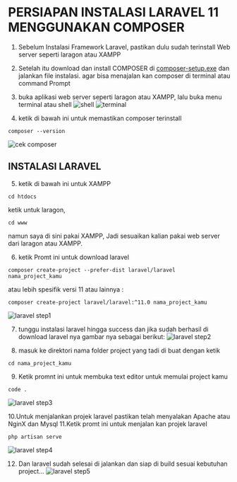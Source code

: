  # PERSIAPAN INSTALASI LARAVEL 11 MENGGUNAKAN COMPOSER

1. Sebelum Instalasi Framework Laravel, pastikan dulu sudah terinstall Web server seperti laragon atau XAMPP 
2. Setelah itu download dan install COMPOSER di [composer-setup.exe](https://getcomposer.org/Composer-Setup.exe) dan jalankan file instalasi. agar bisa menajalan kan composer di terminal atau command Prompt
3. buka aplikasi web server seperti laragon atau XAMPP, lalu buka menu terminal atau shell
![shell](images/shell.png)
![terminal](images/terminal.png)

4. ketik di bawah ini untuk memastikan composer terinstall
~~~~~~~~
composer --version
~~~~~~~~ 

![cek composer](images/cek-composer.png)



## INSTALASI LARAVEL

5. ketik di bawah ini untuk XAMPP 
~~~~~~~~
cd htdocs
~~~~~~~~

 ketik untuk laragon,
~~~~~~~~
cd www
~~~~~~~~ 

namun saya di sini pakai XAMPP, Jadi sesuaikan kalian pakai web server dari laragon atau XAMPP.


6. ketik Promt ini untuk download laravel
~~~~~~~~
composer create-project --prefer-dist laravel/laravel nama_project_kamu
~~~~~~~~ 

atau lebih spesifik versi 11 atau lainnya :
~~~~~~~~
composer create-project laravel/laravel:^11.0 nama_project_kamu
~~~~~~~~ 

![laravel step1](images/lrv1.png)

7. tunggu instalasi laravel hingga success dan jika sudah berhasil di download laravel nya gambar nya sebagai berikut:
![laravel step2](images/lrv2.png)

8. masuk ke direktori nama folder project yang tadi di buat dengan ketik
~~~~~~~~
cd nama_project_kamu
~~~~~~~~ 

9. Ketik promnt ini untuk membuka text editor untuk memulai project kamu
~~~~~~~~
code .
~~~~~~~~ 
![laravel step3](images/lrv3.png)


10.Untuk menjalankan projek laravel pastikan telah menyalakan Apache atau NginX dan Mysql
11.Ketik promt ini untuk menjalan kan projek laravel 

~~~~~~~~
php artisan serve
~~~~~~~~ 

![laravel step4](images/lrv4.png)


12. Dan laravel sudah selesai di jalankan dan siap di build sesuai kebutuhan project...
![laravel step5](images/lrv5.png)




 